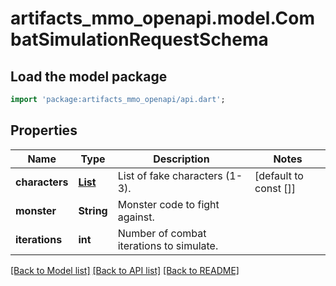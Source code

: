 # artifacts_mmo_openapi.model.CombatSimulationRequestSchema

## Load the model package
```dart
import 'package:artifacts_mmo_openapi/api.dart';
```

## Properties
Name | Type | Description | Notes
------------ | ------------- | ------------- | -------------
**characters** | [**List<FakeCharacterSchema>**](FakeCharacterSchema.md) | List of fake characters (1-3). | [default to const []]
**monster** | **String** | Monster code to fight against. | 
**iterations** | **int** | Number of combat iterations to simulate. | 

[[Back to Model list]](../README.md#documentation-for-models) [[Back to API list]](../README.md#documentation-for-api-endpoints) [[Back to README]](../README.md)


